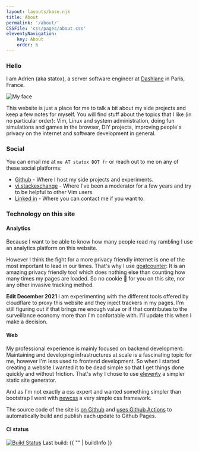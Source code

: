 ```yaml
---
layout: layouts/base.njk
title: About
permalink: '/about/'
CSSFile: 'css/pages/about.css'
eleventyNavigation:
    key: About
    order: 6
---
```


### Hello

I am Adrien (aka statox), a server software engineer at [Dashlane](https://www.dashlane.com/) in Paris, France.

<img class="profile-picture" src="{{ '/images/me.jpg' | url }}" alt="My face"/>

This website is just a place for me to talk a bit about my side projects and keep a few notes for myself. You will find stuff about the topics that I like (in no particular order): Vim, Linux and system administration, doing fun simulations and games in the browser, DIY projects, improving people's privacy on the internet and software development in general.

### Social

You can email me at <code>me AT statox DOT fr</code> or reach out to me on any of these social platforms:

- [Github](https://github.com/statox/) - Where I host my side projects and experiments.
- [vi.stackexchange](https://vi.stackexchange.com/users/1841/statox) - Where I've been a moderator for a few years and try to be helpful to other Vim users.
- [Linked in](https://www.linkedin.com/in/adrien-fabre-7a30994b/) - Where you can contact me if you want to.

### Technology on this site

#### Analytics

Because I want to be able to know how many people read my rambling I use an analytics platform on this website.

However I think the fight for a more privacy friendly internet is one of the most important to lead in our times. That's why I use [goatcounter](https://www.goatcounter.com/): It is an amazing privacy friendly tool which does nothing else than counting how many times my pages are loaded. So no cookie :cookie: for you on this site, nor any other invasive tracking method.

**Edit December 2021** I am experimenting with the different tools offered by cloudflare to proxy this website and they inject trackers in my pages. I'm still figuring out if that brings me enough value or if that contributes to the surveillance economy more than I'm confortable with. I'll update this when I make a decision.

#### Web

My professional experience is mainly focused on backend development: Maintaining and developing infrastructures at scale is a fascinating topic for me, however I'm less used to frontend development. So when I started creating a website I wanted it to be dead simple so that I get things done quickly and without friction. That's why I chose to use [eleventy](https://11ty.dev/) a simpler static site generator.

And as I'm not exactly a css expert and wanted something simpler than bootstrap I went with [newcss](https://newcss.net/) a very simple css framework.

The source code of the site is [on Github](https://github.com/statox/blog/) and [uses Github Actions](../posts/others/travis-to-githubactions/) to automatically build and publish each update to Github Pages.

#### CI status

[![Build Status](https://github.com/statox/blog/actions/workflows/deploy.yml/badge.svg)](https://github.com/statox/blog/actions/)
Last build: {{ "" | buildInfo }}
